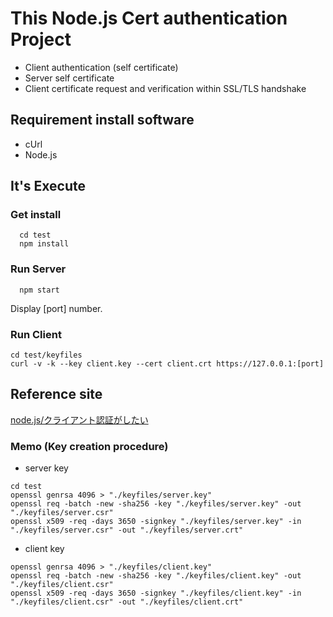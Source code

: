 # This Node.js Cert authentication Project

  - Client authentication (self certificate)
  - Server self certificate
  - Client certificate request and verification within SSL/TLS handshake


## Requirement install software

 - cUrl
 - Node.js


## It's Execute 

### Get install

```
  cd test
  npm install
```

### Run Server

```
  npm start
```

Display [port] number.

### Run Client

```
cd test/keyfiles
curl -v -k --key client.key --cert client.crt https://127.0.0.1:[port]
```


## Reference site

[node.js/クライアント認証がしたい](https://vok.paburica.com/index.php?node.js%2F%E3%82%AF%E3%83%A9%E3%82%A4%E3%82%A2%E3%83%B3%E3%83%88%E8%AA%8D%E8%A8%BC%E3%81%8C%E3%81%97%E3%81%9F%E3%81%84)


### Memo (Key creation procedure)

- server key


```
cd test
openssl genrsa 4096 > "./keyfiles/server.key"
openssl req -batch -new -sha256 -key "./keyfiles/server.key" -out "./keyfiles/server.csr" 
openssl x509 -req -days 3650 -signkey "./keyfiles/server.key" -in "./keyfiles/server.csr" -out "./keyfiles/server.crt"
```

- client key

```
openssl genrsa 4096 > "./keyfiles/client.key"
openssl req -batch -new -sha256 -key "./keyfiles/client.key" -out "./keyfiles/client.csr" 
openssl x509 -req -days 3650 -signkey "./keyfiles/client.key" -in "./keyfiles/client.csr" -out "./keyfiles/client.crt"
```
